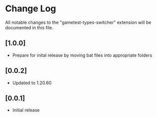 # Change Log

All notable changes to the "gametest-types-switcher" extension will be documented in this file.

## [1.0.0]

- Prepare for inital release by moving bat files into appropriate folders

## [0.0.2]

- Updated to 1.20.60

## [0.0.1]

- Initial release
